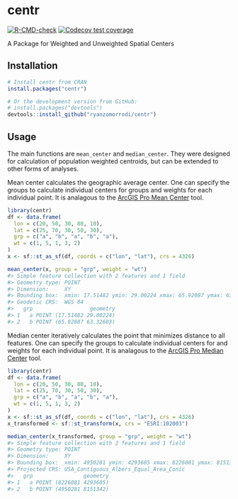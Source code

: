
<!-- README.md is generated from README.Rmd. Please edit that file -->

# centr

<!-- badges: start -->

[![R-CMD-check](https://github.com/ryanzomorrodi/centR/actions/workflows/R-CMD-check.yaml/badge.svg)](https://github.com/ryanzomorrodi/centR/actions/workflows/R-CMD-check.yaml)
[![Codecov test
coverage](https://codecov.io/gh/ryanzomorrodi/centR/branch/main/graph/badge.svg)](https://app.codecov.io/gh/ryanzomorrodi/centR?branch=main)
<!-- badges: end -->

A Package for Weighted and Unweighted Spatial Centers

## Installation

``` r
# Install centr from CRAN
install.packages("centr")

# Or the development version from GitHub:
# install.packages("devtools")
devtools::install_github("ryanzomorrodi/centr")
```

## Usage

The main functions are `mean_center` and `median_center`. They were
designed for calculation of population weighted centroids, but can be
extended to other forms of analyses.

Mean center calculates the geographic average center. One can specify
the groups to calculate individual centers for groups and weights for
each individual point. It is analagous to the [ArcGIS Pro Mean
Center](https://pro.arcgis.com/en/pro-app/latest/tool-reference/spatial-statistics/mean-center.htm)
tool.

``` r
library(centr)
df <- data.frame(
  lon = c(20, 50, 30, 80, 10),
  lat = c(25, 70, 30, 50, 30),
  grp = c("a", "b", "a", "b", "a"),
  wt = c(1, 5, 1, 3, 2)
)
x <- sf::st_as_sf(df, coords = c("lon", "lat"), crs = 4326)

mean_center(x, group = "grp", weight = "wt")
#> Simple feature collection with 2 features and 1 field
#> Geometry type: POINT
#> Dimension:     XY
#> Bounding box:  xmin: 17.51482 ymin: 29.00224 xmax: 65.92087 ymax: 63.32603
#> Geodetic CRS:  WGS 84
#>   grp                  geometry
#> 1   a POINT (17.51482 29.00224)
#> 2   b POINT (65.92087 63.32603)
```

Median center iteratively calculates the point that minimizes distance
to all features. One can specify the groups to calculate individual
centers for and weights for each individual point. It is analagous to
the [ArcGIS Pro Median
Center](https://pro.arcgis.com/en/pro-app/latest/tool-reference/spatial-statistics/median-center.htm)
tool.

``` r
library(centr)
df <- data.frame(
  lon = c(20, 50, 30, 80, 10),
  lat = c(25, 70, 30, 50, 30),
  grp = c("a", "b", "a", "b", "a"),
  wt = c(1, 5, 1, 3, 2)
)
x <- sf::st_as_sf(df, coords = c("lon", "lat"), crs = 4326)
x_transformed <- sf::st_transform(x, crs = "ESRI:102003")

median_center(x_transformed, group = "grp", weight = "wt")
#> Simple feature collection with 2 features and 1 field
#> Geometry type: POINT
#> Dimension:     XY
#> Bounding box:  xmin: 4950281 ymin: 4293605 xmax: 8226081 ymax: 8151342
#> Projected CRS: USA_Contiguous_Albers_Equal_Area_Conic
#>   grp                geometry
#> 1   a POINT (8226081 4293605)
#> 2   b POINT (4950281 8151342)
```

